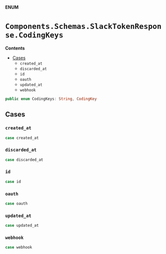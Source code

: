 **ENUM**

# `Components.Schemas.SlackTokenResponse.CodingKeys`

**Contents**

- [Cases](#cases)
  - `created_at`
  - `discarded_at`
  - `id`
  - `oauth`
  - `updated_at`
  - `webhook`

```swift
public enum CodingKeys: String, CodingKey
```

## Cases
### `created_at`

```swift
case created_at
```

### `discarded_at`

```swift
case discarded_at
```

### `id`

```swift
case id
```

### `oauth`

```swift
case oauth
```

### `updated_at`

```swift
case updated_at
```

### `webhook`

```swift
case webhook
```

